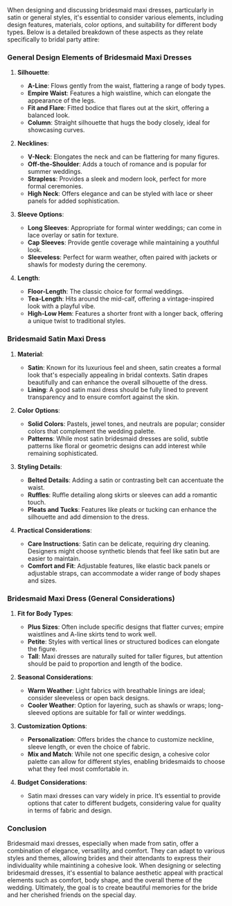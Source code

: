 When designing and discussing bridesmaid maxi dresses, particularly in satin or general styles, it's essential to consider various elements, including design features, materials, color options, and suitability for different body types. Below is a detailed breakdown of these aspects as they relate specifically to bridal party attire:

### General Design Elements of Bridesmaid Maxi Dresses

1. **Silhouette**:
   - **A-Line**: Flows gently from the waist, flattering a range of body types.
   - **Empire Waist**: Features a high waistline, which can elongate the appearance of the legs.
   - **Fit and Flare**: Fitted bodice that flares out at the skirt, offering a balanced look.
   - **Column**: Straight silhouette that hugs the body closely, ideal for showcasing curves.

2. **Necklines**:
   - **V-Neck**: Elongates the neck and can be flattering for many figures.
   - **Off-the-Shoulder**: Adds a touch of romance and is popular for summer weddings.
   - **Strapless**: Provides a sleek and modern look, perfect for more formal ceremonies.
   - **High Neck**: Offers elegance and can be styled with lace or sheer panels for added sophistication.

3. **Sleeve Options**:
   - **Long Sleeves**: Appropriate for formal winter weddings; can come in lace overlay or satin for texture.
   - **Cap Sleeves**: Provide gentle coverage while maintaining a youthful look.
   - **Sleeveless**: Perfect for warm weather, often paired with jackets or shawls for modesty during the ceremony.

4. **Length**:
   - **Floor-Length**: The classic choice for formal weddings.
   - **Tea-Length**: Hits around the mid-calf, offering a vintage-inspired look with a playful vibe.
   - **High-Low Hem**: Features a shorter front with a longer back, offering a unique twist to traditional styles.

### Bridesmaid Satin Maxi Dress

1. **Material**:
   - **Satin**: Known for its luxurious feel and sheen, satin creates a formal look that's especially appealing in bridal contexts. Satin drapes beautifully and can enhance the overall silhouette of the dress.
   - **Lining**: A good satin maxi dress should be fully lined to prevent transparency and to ensure comfort against the skin.

2. **Color Options**:
   - **Solid Colors**: Pastels, jewel tones, and neutrals are popular; consider colors that complement the wedding palette.
   - **Patterns**: While most satin bridesmaid dresses are solid, subtle patterns like floral or geometric designs can add interest while remaining sophisticated.

3. **Styling Details**:
   - **Belted Details**: Adding a satin or contrasting belt can accentuate the waist.
   - **Ruffles**: Ruffle detailing along skirts or sleeves can add a romantic touch.
   - **Pleats and Tucks**: Features like pleats or tucking can enhance the silhouette and add dimension to the dress.

4. **Practical Considerations**:
   - **Care Instructions**: Satin can be delicate, requiring dry cleaning. Designers might choose synthetic blends that feel like satin but are easier to maintain.
   - **Comfort and Fit**: Adjustable features, like elastic back panels or adjustable straps, can accommodate a wider range of body shapes and sizes.

### Bridesmaid Maxi Dress (General Considerations)

1. **Fit for Body Types**:
   - **Plus Sizes**: Often include specific designs that flatter curves; empire waistlines and A-line skirts tend to work well.
   - **Petite**: Styles with vertical lines or structured bodices can elongate the figure.
   - **Tall**: Maxi dresses are naturally suited for taller figures, but attention should be paid to proportion and length of the bodice.

2. **Seasonal Considerations**:
   - **Warm Weather**: Light fabrics with breathable linings are ideal; consider sleeveless or open back designs.
   - **Cooler Weather**: Option for layering, such as shawls or wraps; long-sleeved options are suitable for fall or winter weddings.

3. **Customization Options**:
   - **Personalization**: Offers brides the chance to customize neckline, sleeve length, or even the choice of fabric.
   - **Mix and Match**: While not one specific design, a cohesive color palette can allow for different styles, enabling bridesmaids to choose what they feel most comfortable in.

4. **Budget Considerations**:
   - Satin maxi dresses can vary widely in price. It’s essential to provide options that cater to different budgets, considering value for quality in terms of fabric and design.

### Conclusion

Bridesmaid maxi dresses, especially when made from satin, offer a combination of elegance, versatility, and comfort. They can adapt to various styles and themes, allowing brides and their attendants to express their individuality while maintining a cohesive look. When designing or selecting bridesmaid dresses, it's essential to balance aesthetic appeal with practical elements such as comfort, body shape, and the overall theme of the wedding. Ultimately, the goal is to create beautiful memories for the bride and her cherished friends on the special day.